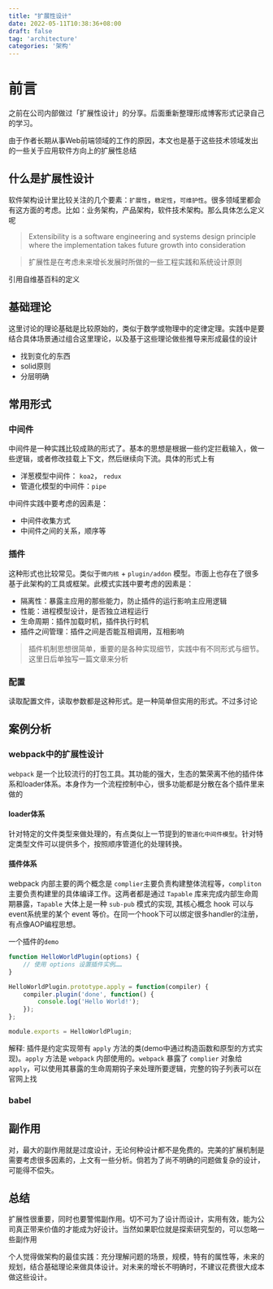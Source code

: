 ```yaml
---
title: "扩展性设计"
date: 2022-05-11T10:38:36+08:00
draft: false
tag: 'architecture'
categories: '架构'
---
```


# 前言

之前在公司内部做过「扩展性设计」的分享。后面重新整理形成博客形式记录自己的学习。

由于作者长期从事Web前端领域的工作的原因，本文也是基于这些技术领域发出的一些关于应用软件方向上的扩展性总结


## 什么是扩展性设计
软件架构设计里比较关注的几个要素：`扩展性`，`稳定性`，`可维护性`。很多领域里都会有这方面的考虑。比如：业务架构，产品架构，软件技术架构。那么具体怎么定义呢

> Extensibility is a software engineering and systems design principle where the implementation takes future growth into consideration

> 扩展性是在考虑未来增长发展时所做的一些工程实践和系统设计原则

引用自维基百科的定义

## 基础理论
这里讨论的理论基础是比较原始的，类似于数学或物理中的定律定理。实践中是要结合具体场景通过组合这里理论，以及基于这些理论做些推导来形成最佳的设计

* 找到变化的东西
* solid原则
* 分层明确


## 常用形式
### 中间件
中间件是一种实践比较成熟的形式了。基本的思想是根据一些约定拦截输入，做一些逻辑，或者修改挂载上下文，然后继续向下流。具体的形式上有
* 洋葱模型中间件： `koa2`， `redux`
* 管道化模型的中间件：`pipe`

中间件实践中要考虑的因素是：
* 中间件收集方式
* 中间件之间的关系，顺序等

### 插件
这种形式也比较常见。类似于`微内核` + `plugin/addon` 模型。市面上也存在了很多基于此架构的工具或框架。此模式实践中要考虑的因素是：
* 隔离性：暴露主应用的那些能力，防止插件的运行影响主应用逻辑
* 性能：进程模型设计，是否独立进程运行
* 生命周期：插件加载时机，插件执行时机
* 插件之间管理：插件之间是否能互相调用，互相影响

> 插件机制思想很简单，重要的是各种实现细节，实践中有不同形式与细节。这里日后单独写一篇文章来分析

### 配置
读取配置文件，读取参数都是这种形式。是一种简单但实用的形式。不过多讨论


## 案例分析
### webpack中的扩展性设计

`webpack` 是一个比较流行的打包工具。其功能的强大，生态的繁荣离不他的插件体系和loader体系。本身作为一个流程控制中心，很多功能都是分散在各个插件里来做的

#### loader体系
针对特定的文件类型来做处理的，有点类似上一节提到的`管道化中间件模型`。针对特定类型文件可以提供多个，按照顺序管道化的处理转换。

#### 插件体系
webpack 内部主要的两个概念是 `complier`主要负责构建整体流程等，`compliton`主要负责构建里的具体编译工作。这两者都是通过 `Tapable` 库来完成内部生命周期暴露，`Tapable` 大体上是一种 `sub-pub` 模式的实现, 其核心概念 hook 可以与 event系统里的某个 event 等价。在同一个hook下可以绑定很多handler的注册，有点像AOP编程思想。

一个插件的`demo`

```javascript
function HelloWorldPlugin(options) {
    // 使用 options 设置插件实例……
}

HelloWorldPlugin.prototype.apply = function(compiler) {
    compiler.plugin('done', function() {
        console.log('Hello World!');
    });
};

module.exports = HelloWorldPlugin;
```

解释: 插件是约定实现带有 `apply` 方法的类(demo中通过构造函数和原型的方式实现)。`apply` 方法是 `webpack` 内部使用的。`webpack` 暴露了 `complier` 对象给 `apply`，可以使用其暴露的生命周期钩子来处理所要逻辑，完整的钩子列表可以在官网上找

### babel


## 副作用
对，最大的副作用就是过度设计，无论何种设计都不是免费的。完美的扩展机制是需要考虑很多因素的，上文有一些分析。倘若为了尚不明确的问题做复杂的设计，可能得不偿失。

## 总结
扩展性很重要，同时也要警惕副作用。切不可为了设计而设计，实用有效，能为公司真正带来价值的才能成为好设计。当然如果职位就是探索研究型的，可以忽略一些副作用

个人觉得做架构的最佳实践：充分理解问题的场景，规模，特有的属性等，未来的规划，结合基础理论来做具体设计。对未来的增长不明确时，不建议花费很大成本做这些设计。